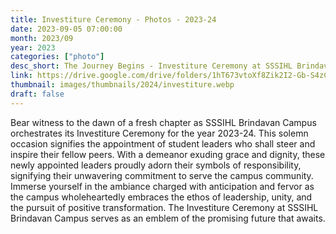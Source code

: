 ```yaml
---
title: Investiture Ceremony - Photos - 2023-24
date: 2023-09-05 07:00:00
month: 2023/09
year: 2023
categories: ["photo"]
desc_short: The Journey Begins - Investiture Ceremony at SSSIHL Brindavan Campus
link: https://drive.google.com/drive/folders/1hT673vtoXf8Zik2I2-Gb-S4zCNms0wAC?usp=drive_link
thumbnail: images/thumbnails/2024/investiture.webp
draft: false
---
```


 Bear witness to the dawn of a fresh chapter as SSSIHL Brindavan Campus orchestrates its Investiture Ceremony for the year 2023-24. This solemn occasion signifies the appointment of student leaders who shall steer and inspire their fellow peers. With a demeanor exuding grace and dignity, these newly appointed leaders proudly adorn their symbols of responsibility, signifying their unwavering commitment to serve the campus community. Immerse yourself in the ambiance charged with anticipation and fervor as the campus wholeheartedly embraces the ethos of leadership, unity, and the pursuit of positive transformation. The Investiture Ceremony at SSSIHL Brindavan Campus serves as an emblem of the promising future that awaits.
